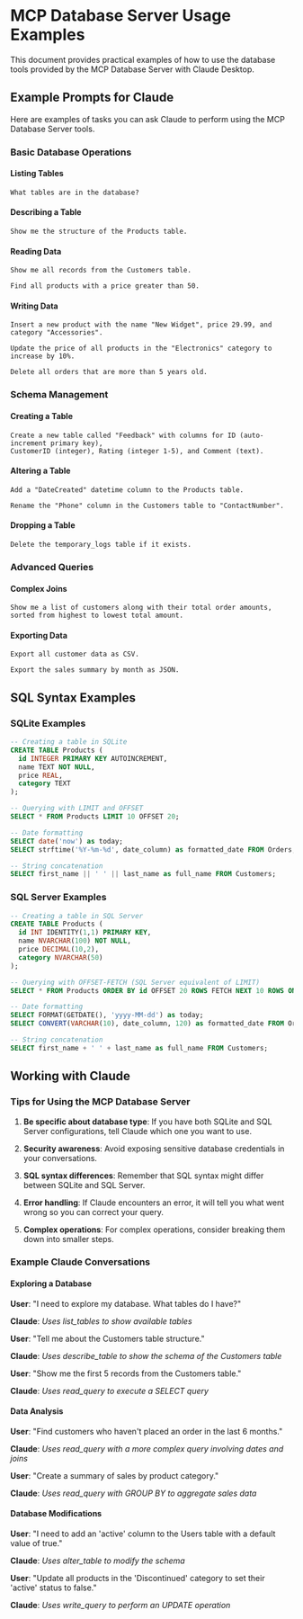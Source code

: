 # MCP Database Server Usage Examples

This document provides practical examples of how to use the database tools provided by the MCP Database Server with Claude Desktop.

## Example Prompts for Claude

Here are examples of tasks you can ask Claude to perform using the MCP Database Server tools.

### Basic Database Operations

#### Listing Tables

```
What tables are in the database?
```

#### Describing a Table

```
Show me the structure of the Products table.
```

#### Reading Data

```
Show me all records from the Customers table.
```

```
Find all products with a price greater than 50.
```

#### Writing Data

```
Insert a new product with the name "New Widget", price 29.99, and category "Accessories".
```

```
Update the price of all products in the "Electronics" category to increase by 10%.
```

```
Delete all orders that are more than 5 years old.
```

### Schema Management

#### Creating a Table

```
Create a new table called "Feedback" with columns for ID (auto-increment primary key), 
CustomerID (integer), Rating (integer 1-5), and Comment (text).
```

#### Altering a Table

```
Add a "DateCreated" datetime column to the Products table.
```

```
Rename the "Phone" column in the Customers table to "ContactNumber".
```

#### Dropping a Table

```
Delete the temporary_logs table if it exists.
```

### Advanced Queries

#### Complex Joins

```
Show me a list of customers along with their total order amounts,
sorted from highest to lowest total amount.
```

#### Exporting Data

```
Export all customer data as CSV.
```

```
Export the sales summary by month as JSON.
```

## SQL Syntax Examples

### SQLite Examples

```sql
-- Creating a table in SQLite
CREATE TABLE Products (
  id INTEGER PRIMARY KEY AUTOINCREMENT,
  name TEXT NOT NULL,
  price REAL,
  category TEXT
);

-- Querying with LIMIT and OFFSET
SELECT * FROM Products LIMIT 10 OFFSET 20;

-- Date formatting
SELECT date('now') as today;
SELECT strftime('%Y-%m-%d', date_column) as formatted_date FROM Orders;

-- String concatenation
SELECT first_name || ' ' || last_name as full_name FROM Customers;
```

### SQL Server Examples

```sql
-- Creating a table in SQL Server
CREATE TABLE Products (
  id INT IDENTITY(1,1) PRIMARY KEY,
  name NVARCHAR(100) NOT NULL,
  price DECIMAL(10,2),
  category NVARCHAR(50)
);

-- Querying with OFFSET-FETCH (SQL Server equivalent of LIMIT)
SELECT * FROM Products ORDER BY id OFFSET 20 ROWS FETCH NEXT 10 ROWS ONLY;

-- Date formatting
SELECT FORMAT(GETDATE(), 'yyyy-MM-dd') as today;
SELECT CONVERT(VARCHAR(10), date_column, 120) as formatted_date FROM Orders;

-- String concatenation
SELECT first_name + ' ' + last_name as full_name FROM Customers;
```

## Working with Claude

### Tips for Using the MCP Database Server

1. **Be specific about database type**: If you have both SQLite and SQL Server configurations, tell Claude which one you want to use.

2. **Security awareness**: Avoid exposing sensitive database credentials in your conversations.

3. **SQL syntax differences**: Remember that SQL syntax might differ between SQLite and SQL Server. 

4. **Error handling**: If Claude encounters an error, it will tell you what went wrong so you can correct your query.

5. **Complex operations**: For complex operations, consider breaking them down into smaller steps.

### Example Claude Conversations

#### Exploring a Database

**User**: "I need to explore my database. What tables do I have?"

**Claude**: *Uses list_tables to show available tables*

**User**: "Tell me about the Customers table structure."

**Claude**: *Uses describe_table to show the schema of the Customers table*

**User**: "Show me the first 5 records from the Customers table."

**Claude**: *Uses read_query to execute a SELECT query*

#### Data Analysis

**User**: "Find customers who haven't placed an order in the last 6 months."

**Claude**: *Uses read_query with a more complex query involving dates and joins*

**User**: "Create a summary of sales by product category."

**Claude**: *Uses read_query with GROUP BY to aggregate sales data*

#### Database Modifications

**User**: "I need to add an 'active' column to the Users table with a default value of true."

**Claude**: *Uses alter_table to modify the schema*

**User**: "Update all products in the 'Discontinued' category to set their 'active' status to false."

**Claude**: *Uses write_query to perform an UPDATE operation* 